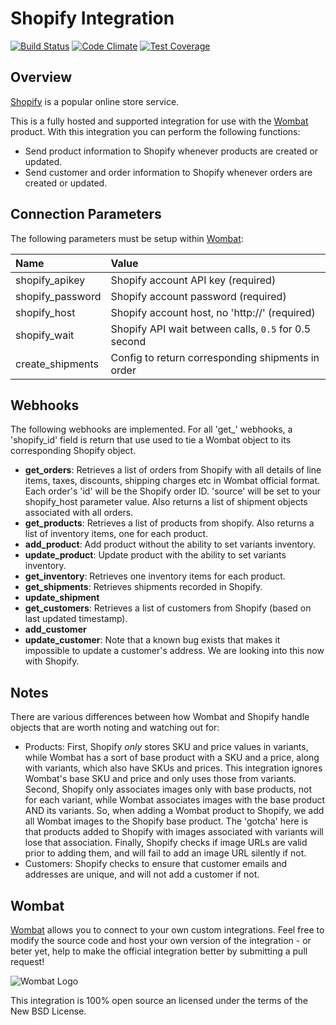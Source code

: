 # Shopify Integration

[![Build Status](https://travis-ci.org/bisscomm/shopify_integration.svg?branch=master)](https://travis-ci.org/bisscomm/shopify_integration) [![Code Climate](https://codeclimate.com/github/bisscomm/shopify_integration/badges/gpa.svg)](https://codeclimate.com/github/bisscomm/shopify_integration) [![Test Coverage](https://codeclimate.com/github/bisscomm/shopify_integration/badges/coverage.svg)](https://codeclimate.com/github/bisscomm/shopify_integration/coverage)

## Overview

[Shopify](http://www.shopify.com/) is a popular online store service.

This is a fully hosted and supported integration for use with the
[Wombat](http://wombat.co) product. With this integration you can perform the
following functions:

* Send product information to Shopify whenever products are created or updated.
* Send customer and order information to Shopify whenever orders are created or
updated.

## Connection Parameters

The following parameters must be setup within [Wombat](http://wombat.co):

| Name | Value |
| :----| :-----|
| shopify_apikey   | Shopify account API key (required) |
| shopify_password | Shopify account password (required) |
| shopify_host     | Shopify account host, no 'http://' (required) |
| shopify_wait     | Shopify API wait between calls, `0.5` for 0.5 second |
| create_shipments | Config to return corresponding shipments in order |

## Webhooks

The following webhooks are implemented. For all 'get_' webhooks, a
'shopify_id' field is return that use used to tie a Wombat object to its
corresponding Shopify object.

* **get_orders**: Retrieves a list of orders from Shopify with all details
  of line items, taxes, discounts, shipping charges etc in Wombat official
  format. Each order's 'id' will be the Shopify order ID. 'source' will be set
  to your shopify_host parameter value. Also returns a list of shipment
  objects associated with all orders.
* **get_products**: Retrieves a list of products from shopify.
  Also returns a list of inventory items, one for each product.
* **add_product**: Add product without the ability to set variants inventory.
* **update_product**: Update product with the ability to set variants inventory.
* **get_inventory**: Retrieves one inventory items for each product.
* **get_shipments**: Retrieves shipments recorded in Shopify.
* **update_shipment**
* **get_customers**: Retrieves a list of customers from Shopify (based on last
  updated timestamp).
* **add_customer**
* **update_customer**: Note that a known bug exists that makes it
  impossible to update a customer's address. We are looking into this now
  with Shopify.

## Notes

There are various differences between how Wombat and Shopify handle objects
that are worth noting and watching out for:

* Products: First, Shopify *only* stores SKU and price values in variants,
  while Wombat has a sort of base product with a SKU and a price,
  along with variants, which also have SKUs and prices. This integration
  ignores Wombat's base SKU and price and only uses those from variants.
  Second, Shopify only associates images only with base products, not for
  each variant, while Wombat associates images with the base product AND
  its variants. So, when adding a Wombat product to Shopify, we add all
  Wombat images to the Shopify base product. The 'gotcha' here is that
  products added to Shopify with images associated with variants will lose
  that association. Finally, Shopify checks if image URLs are valid prior
  to adding them, and will fail to add an image URL silently if not.
* Customers: Shopify checks to ensure that customer emails and addresses
  are unique, and will not add a customer if not.

## Wombat

[Wombat](http://wombat.co) allows you to connect to your own custom integrations.  Feel free to modify the source code and host your own version of the integration - or beter yet, help to make the official integration better by submitting a pull request!

![Wombat Logo](http://spreecommerce.com/images/wombat_logo.png)

This integration is 100% open source an licensed under the terms of the New BSD License.
